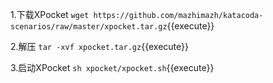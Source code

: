 
1.下载XPocket
`wget https://github.com/mazhimazh/katacoda-scenarios/raw/master/xpocket.tar.gz`{{execute}}

2.解压
`tar -xvf xpocket.tar.gz`{{execute}}

3.启动XPocket
`sh xpocket/xpocket.sh`{{execute}}
